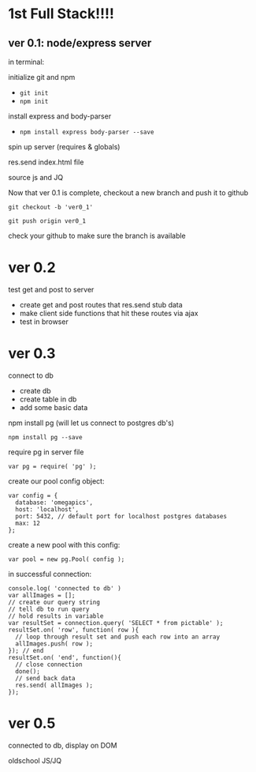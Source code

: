 1st Full Stack!!!!
===

ver 0.1: node/express server
---

in terminal:

initialize git and npm
- ```git init```
- ```npm init```

install express and body-parser
- ```npm install express body-parser --save```

spin up server (requires & globals)

res.send index.html file

source js and JQ

Now that ver 0.1 is complete, checkout a new branch and push it to github

```
git checkout -b 'ver0_1'
```

```
git push origin ver0_1
```

check your github to make sure the branch is available


ver 0.2
===
test get and post to server

- create get and post routes that res.send stub data
- make client side functions that hit these routes via ajax
- test in browser

ver 0.3
===
connect to db

- create db
- create table in db
- add some basic data

npm install pg (will let us connect to postgres db's)
```
npm install pg --save
```

require pg in server file
```
var pg = require( 'pg' );
```

create our pool config object:
```
var config = {
  database: 'omegapics',
  host: 'localhost',
  port: 5432, // default port for localhost postgres databases
  max: 12
};
```

create a new pool with this config:
```
var pool = new pg.Pool( config );
```

in successful connection:
```
console.log( 'connected to db' )
var allImages = [];
// create our query string
// tell db to run query
// hold results in variable
var resultSet = connection.query( 'SELECT * from pictable' );
resultSet.on( 'row', function( row ){
  // loop through result set and push each row into an array
  allImages.push( row );
}); // end
resultSet.on( 'end', function(){
  // close connection
  done();
  // send back data
  res.send( allImages );
});
```

ver 0.5
===
connected to db, display on DOM

oldschool JS/JQ

